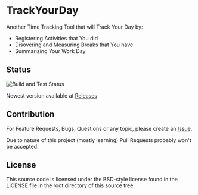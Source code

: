 # TrackYourDay
Another Time Tracking Tool that will Track Your Day by:
* Registering Activities that You did
* Disovering and Measuring Breaks that You have
* Summarizing Your Work Day

## Status
![Build and Test Status](https://github.com/skuty/TrackYourDay/actions/workflows/dotnet.yml/badge.svg?event=push)

Newest version available at [Releases](https://github.com/Skuty/TrackYourDay/releases)

## Contribution

For Feature Requests, Bugs, Questions or any topic, please create an [Issue](https://github.com/Skuty/TrackYourDay/issues/new/choose).  

Due to nature of this project (mostly learning) Pull Requests probably won't be accepted.

## License

This source code is licensed under the BSD-style license found in the
LICENSE file in the root directory of this source tree. 
